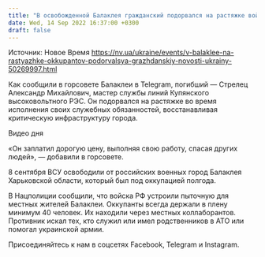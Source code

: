 ```yaml
---
title: "В освобожденной Балаклея гражданский подорвался на растяжке войск РФ"
date: Wed, 14 Sep 2022 16:37:00 +0300
draft: false
---
```

Источник: Новое Время https://nv.ua/ukraine/events/v-balaklee-na-rastyazhke-okkupantov-podorvalsya-grazhdanskiy-novosti-ukrainy-50269997.html


 Как сообщили в горсовете Балаклеи в Telegram, погибший — Стрелец Александр Михайлович, мастер службы линий Купянского высоковольтного РЭС. Он подорвался на растяжке во время исполнения своих служебных обязанностей, восстанавливая критическую инфраструктуру города.

 Видео дня   

«Он заплатил дорогую цену, выполняя свою работу, спасая других людей», — добавили в горсовете.

8 сентября ВСУ освободили от российских военных город Балаклея Харьковской области, который был под оккупацией полгода.

В Нацполиции сообщили, что войска РФ устроили пыточную для местных жителей Балаклеи. Оккупанты всегда держали в плену минимум 40 человек. Их находили через местных коллаборантов. Противник искал тех, кто служил или имел родственников в АТО или помогал украинской армии.

Присоединяйтесь к нам в соцсетях Facebook, Telegram и Instagram.
